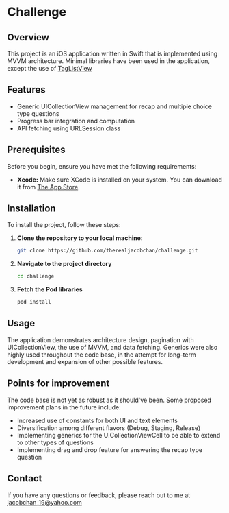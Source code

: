 # Challenge

## Overview

This project is an iOS application written in Swift that is implemented using MVVM architecture. Minimal libraries have been used in the application, except the use of [TagListView](https://github.com/ElaWorkshop/TagListView)

## Features

- Generic UICollectionView management for recap and multiple choice type questions
- Progress bar integration and computation
- API fetching using URLSession class

## Prerequisites

Before you begin, ensure you have met the following requirements:

- **Xcode:** Make sure XCode is installed on your system. You can download it from [The App Store](https://apps.apple.com/us/app/xcode/id497799835).

## Installation

To install the project, follow these steps:

1. **Clone the repository to your local machine:**

   ```bash
   git clone https://github.com/therealjacobchan/challenge.git
   ```

2. **Navigate to the project directory**

   ```bash
   cd challenge
   ```

3. **Fetch the Pod libraries**
   ```bash
   pod install
   ```

## Usage

The application demonstrates architecture design, pagination with UICollectionView, the use of MVVM, and data fetching. Generics were also highly used throughout the code base, in the attempt for long-term development and expansion of other possible features.

## Points for improvement

The code base is not yet as robust as it should've been. Some proposed improvement plans in the future include:
- Increased use of constants for both UI and text elements
- Diversification among different flavors (Debug, Staging, Release)
- Implementing generics for the UICollectionViewCell to be able to extend to other types of questions
- Implementing drag and drop feature for answering the recap type question

## Contact

If you have any questions or feedback, please reach out to me at jacobchan_19@yahoo.com

